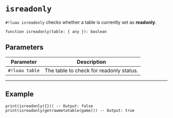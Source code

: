 # `isreadonly`

`#!luau isreadonly` checks whether a table is currently set as **readonly**.

```luau
function isreadonly(table: { any }): boolean
```

## Parameters

| Parameter        | Description                             |
|------------------|-----------------------------------------|
| `#!luau table`   | The table to check for readonly status. |

---

## Example

```luau title="Checking if a table is readonly" linenums="1"
print(isreadonly({})) -- Output: false
print(isreadonly(getrawmetatable(game))) -- Output: true
```
